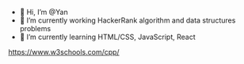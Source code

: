 - 👋 Hi, I’m @Yan
- 👀 I’m currently working HackerRank algorithm and data structures problems
- 🌱 I’m currently learning HTML/CSS, JavaScript, React

https://www.w3schools.com/cpp/
<!---
yangye627/yangye627 is a ✨ special ✨ repository because its `README.md` (this file) appears on your GitHub profile.
You can click the Preview link to take a look at your changes.
--->
